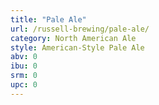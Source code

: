 ```yaml
---
title: "Pale Ale"
url: /russell-brewing/pale-ale/
category: North American Ale
style: American-Style Pale Ale
abv: 0
ibu: 0
srm: 0
upc: 0
---
```


